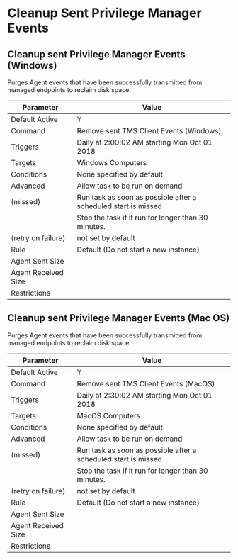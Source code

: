 [title]: # (Cleanup sent PM Events)
[tags]: # (task)
[priority]: # (5)
# Cleanup Sent Privilege Manager Events

## Cleanup sent Privilege Manager Events (Windows)

Purges Agent events that have been successfully transmitted from managed endpoints to reclaim disk space.

| Parameter | Value |
| ----- | ----- |
| Default Active | Y |
| Command | Remove sent TMS Client Events (Windows) |
| Triggers | Daily at 2:00:02 AM starting Mon Oct 01 2018 |
| Targets | Windows Computers |
| Conditions | None specified by default |
| Advanced | Allow task to be run on demand |
| (missed) | Run task as soon as possible after a scheduled start is missed |
| | Stop the task if it run for longer than 30 minutes. |
| (retry on failure) | not set by default |
| Rule | Default (Do not start a new instance) |
| Agent Sent Size | |
| Agent Received Size | |
| Restrictions | |

## Cleanup sent Privilege Manager Events (Mac OS)

Purges Agent events that have been successfully transmitted from managed endpoints to reclaim disk space.

| Parameter | Value |
| ----- | ----- |
| Default Active | Y |
| Command | Remove sent TMS Client Events (MacOS) |
| Triggers | Daily at 2:30:02 AM starting Mon Oct 01 2018 |
| Targets | MacOS Computers |
| Conditions | None specified by default |
| Advanced | Allow task to be run on demand |
| (missed) | Run task as soon as possible after a scheduled start is missed |
| | Stop the task if it run for longer than 30 minutes. |
| (retry on failure) | not set by default |
| Rule | Default (Do not start a new instance) |
| Agent Sent Size | |
| Agent Received Size | |
| Restrictions | |
